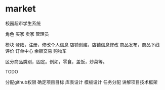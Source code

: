 # market

校园超市学生系统

角色
买家
卖家
管理员

模块
登陆，注册，修改个人信息
店铺创建，店铺信息修改
商品发布，商品下线
评价
订单中心
余额交易
购物车

区分商品类别，固定。例如，零食，盖饭，炒菜等。


TODO

分配github权限
确定项目目标
库表设计
模板设计
任务分配
讲解项目技术框架

